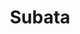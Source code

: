 ---
home: true
icon: home
title: Subata
heroImage: 
bgImage: /6-light.svg
bgImageDark: /6-dark.svg
bgImageStyle:
  background-attachment: fixed
heroText: Subata
tagline: 专注于游戏攻略和汉化
actions:
  - text: 游戏攻略
    link: ./main/index4.html
    type: primary

  - text: 如何成为创作者?
    link: ./template/start.md
    type: primary

  - text: 下载启动器v2.1.3
    type: default
    link: http://101.43.174.221:3001/file/subataUpdate/Subata%20Setup%202.1.3.exe

  - text: 联系我们-QQ
    type: default
    link: https://qm.qq.com/cgi-bin/qm/qr?k=M3OaXkN0Na4dTCjhuRFOg4lYVFM-T7zf&jump_from=webapi&authKey=F5F8uIKs3dO114jF/vlVHYAzbVRUyEarkRZOF3xQq1xj6qL6eYm3RZmr+lhPx82E

highlights:
  - header: Subata v2.1.3
    image: /assets/image/subata.png
    bgImage: /subata/3-light.svg
    bgImageDark: /subata/3-dark.svg
    highlights:
      - title: 更丰富的界面元素
      - title: 更高效的启动游戏
      - title: 更小体积的安装包
      - title: 清晰的补丁管理
      - title: 方便的多账号管理

  - header: 通过下方快速跳转指定模块
    description: 
    # image: /assets/image/logo.ico
    bgImage: /subata/4-light.svg
    bgImageDark: /subata/4-dark.svg
    bgImageStyle:
      background-repeat: repeat
      background-size: initial
    features:
      - title: 入坑准备
        icon: clipboard-check
        # details: 描述
        link: /main/index4.html

      - title: 新人基础指南
        icon: box-archive
        # details: 描述
        link: /base/index1.html

      - title: 深入游戏指南
        icon: table-columns
        # details: 描述
        link: /deep/index1.html

      - title: 常用工具
        icon: code
        # details: 描述
        link: /tools/index1.html

      - title: 日常休闲
        icon: align-center
        # details: 描述
        link: /daily/index1.html

      - title: 战斗玩法
        icon: code
        # details: 描述
        link: /fight/index1.html

      - title: 特殊玩法(轮换周常)
        icon: superscript
        # details: 描述
        link: /special/index1.html

      - title: 生产采集
        icon: quote-left
        # details: 描述
        link: /manufacture/index1.html

      - title: 其他
        icon: highlighter
        # details: 描述
        link: /other/index1.html

copyright: Subata
footer: 
---